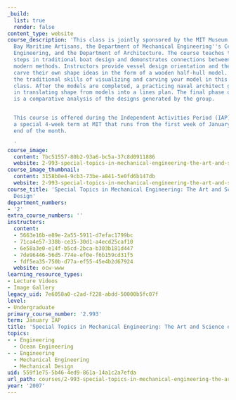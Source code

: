 ```yaml
---
_build:
  list: true
  render: false
content_type: website
course_description: 'This class is jointly sponsored by the MIT Museum, Massachusetts
  Bay Maritime Artisans, the Department of Mechanical Engineering''s Center for Ocean
  Engineering, and the Department of Architecture. The course teaches the fundamental
  steps in traditional boat design and demonstrates connections between craft and
  modern methods. Instructors provide vessel design orientation and then students
  carve their own shape ideas in the form of a wooden half-hull model. Experts teach
  the traditional skills of visualizing and carving your model in this phase of the
  class. After the models are completed, a practicing naval architect guides students
  in translating shape from models into a lines plan. The final phase of the class
  is a comparative analysis of the designs generated by the group.


  This course is offered during the Independent Activities Period (IAP), which is
  a special 4-week term at MIT that runs from the first week of January until the
  end of the month.

  '
course_image:
  content: 7bc51557-80b2-93a6-bc5a-37c8d0911886
  website: 2-993-special-topics-in-mechanical-engineering-the-art-and-science-of-boat-design-january-iap-2007
course_image_thumbnail:
  content: 3158b0e4-9cb3-73be-a841-5e0fd6b147db
  website: 2-993-special-topics-in-mechanical-engineering-the-art-and-science-of-boat-design-january-iap-2007
course_title: 'Special Topics in Mechanical Engineering: The Art and Science of Boat
  Design'
department_numbers:
- '2'
extra_course_numbers: ''
instructors:
  content:
  - 5663e16b-e89e-2a55-5911-d7efac1799bc
  - 71ca4e57-338b-ce35-30d1-a4ecd25caf10
  - 6e58a3e0-e14f-b5cd-2bca-b303b181d447
  - 7de96446-56d5-774e-ef0e-f6b159cd31f5
  - fdf5ea35-750b-d77a-ef55-45e4b2d67924
  website: ocw-www
learning_resource_types:
- Lecture Videos
- Image Gallery
legacy_uid: 7e6058a0-c2ad-f228-abdd-50000b5fc07f
level:
- Undergraduate
primary_course_number: '2.993'
term: January IAP
title: 'Special Topics in Mechanical Engineering: The Art and Science of Boat Design'
topics:
- - Engineering
  - Ocean Engineering
- - Engineering
  - Mechanical Engineering
  - Mechanical Design
uid: 559f1e75-5b46-4ed9-861a-14a1c2a7efda
url_path: courses/2-993-special-topics-in-mechanical-engineering-the-art-and-science-of-boat-design-january-iap-2007
year: '2007'
---
```

